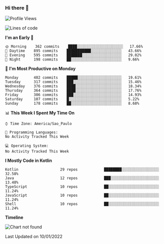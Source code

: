 ### Hi there 👋

<!--
**fernandonogueira/fernandonogueira** is a ✨ _special_ ✨ repository because its `README.md` (this file) appears on your GitHub profile.

Here are some ideas to get you started:

- 🔭 I’m currently working on ...
- 🌱 I’m currently learning ...
- 👯 I’m looking to collaborate on ...
- 🤔 I’m looking for help with ...
- 💬 Ask me about ...
- 📫 How to reach me: ...
- 😄 Pronouns: ...
- ⚡ Fun fact: ...
-->

<!--START_SECTION:waka-->
![Profile Views](http://img.shields.io/badge/Profile%20Views-0-blue)

![Lines of code](https://img.shields.io/badge/From%20Hello%20World%20I%27ve%20Written-329%20Thousand%20lines%20of%20code-blue)

**I'm an Early 🐤** 

```text
🌞 Morning    362 commits    ████░░░░░░░░░░░░░░░░░░░░░   17.66% 
🌆 Daytime    895 commits    ███████████░░░░░░░░░░░░░░   43.66% 
🌃 Evening    595 commits    ███████░░░░░░░░░░░░░░░░░░   29.02% 
🌙 Night      198 commits    ██░░░░░░░░░░░░░░░░░░░░░░░   9.66%

```
📅 **I'm Most Productive on Monday** 

```text
Monday       402 commits    █████░░░░░░░░░░░░░░░░░░░░   19.61% 
Tuesday      317 commits    ███░░░░░░░░░░░░░░░░░░░░░░   15.46% 
Wednesday    376 commits    ████░░░░░░░░░░░░░░░░░░░░░   18.34% 
Thursday     364 commits    ████░░░░░░░░░░░░░░░░░░░░░   17.76% 
Friday       306 commits    ███░░░░░░░░░░░░░░░░░░░░░░   14.93% 
Saturday     107 commits    █░░░░░░░░░░░░░░░░░░░░░░░░   5.22% 
Sunday       178 commits    ██░░░░░░░░░░░░░░░░░░░░░░░   8.68%

```


📊 **This Week I Spent My Time On** 

```text
⌚︎ Time Zone: America/Sao_Paulo

💬 Programming Languages: 
No Activity Tracked This Week

💻 Operating System: 
No Activity Tracked This Week

```

**I Mostly Code in Kotlin** 

```text
Kotlin                   29 repos            ████████░░░░░░░░░░░░░░░░░   32.58% 
Java                     12 repos            ███░░░░░░░░░░░░░░░░░░░░░░   13.48% 
TypeScript               10 repos            ██░░░░░░░░░░░░░░░░░░░░░░░   11.24% 
JavaScript               10 repos            ██░░░░░░░░░░░░░░░░░░░░░░░   11.24% 
Shell                    10 repos            ██░░░░░░░░░░░░░░░░░░░░░░░   11.24%

```


**Timeline**

![Chart not found](https://raw.githubusercontent.com/fernandonogueira/fernandonogueira/master/charts/bar_graph.png) 


 Last Updated on 10/01/2022
<!--END_SECTION:waka-->
